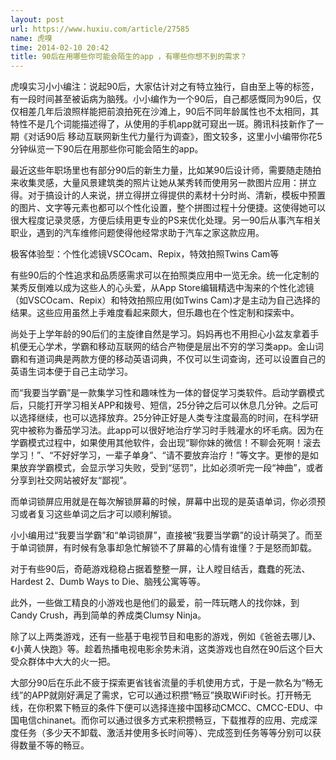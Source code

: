 ```yaml
---
layout: post
url: https://www.huxiu.com/article/27585
name: 虎嗅
time: 2014-02-10 20:42
title: 90后在用哪些你可能会陌生的app ，有哪些你想不到的需求？
---
```

虎嗅实习小小编注：说起90后，大家估计对之有特立独行，自由至上等的标签，有一段时间甚至被诟病为脑残。小小编作为一个90后，自己都感慨同为90后，仅仅相差几年后浪照样能把前浪拍死在沙滩上，90后不同年龄属性也不太相同，其特性不是几个词能描述得了，从使用的手机app就可窥出一斑。腾讯科技新作了一期《对话90后 移动互联网新生代力量行为调查》，图文较多，这里小小编带你花5分钟纵览一下90后在用那些你可能会陌生的app。

最近这些年职场里也有部分90后的新生力量，比如某90后设计师，需要随走随拍来收集灵感，大量风景建筑类的照片让她从某秀转而使用另一款图片应用：拼立得。对于搞设计的人来说，拼立得拼立得提供的素材十分时尚、清新，模板中预置的图片、文字等元素也都可以个性化设置，整个拼图过程十分便捷。这使得她可以很大程度记录灵感，方便后续用更专业的PS来优化处理。另一90后从事汽车相关职业，遇到的汽车维修问题使得他经常求助于汽车之家这款应用。

极客体验型：个性化滤镜VSCOcam、Repix，特效拍照Twins Cam等

有些90后的个性追求和品质感需求可以在拍照类应用中一览无余。统一化定制的某秀反倒难以成为这些人的心头爱，从App Store编辑精选中淘来的个性化滤镜（如VSCOcam、Repix）和特效拍照应用(如Twins Cam)才是主动为自己选择的结果。这些应用虽然上手难度看起来颇大，但乐趣也在个性定制和探索中。

尚处于上学年龄的90后们的主旋律自然是学习。妈妈再也不用担心小盆友拿着手机便无心学术，学霸和移动互联网的结合产物便是层出不穷的学习类app。金山词霸和有道词典是两款方便的移动英语词典，不仅可以生词查询，还可以设置自己的英语生词本便于自己主动学习。

而“我要当学霸”是一款集学习性和趣味性为一体的督促学习类软件。启动学霸模式后，只能打开学习相关APP和拨号、短信，25分钟之后可以休息几分钟。之后可以选择继续，也可以选择放弃。25分钟正好是人类专注度最高的时间，在科学研究中被称为番茄学习法。此app可以很好地治疗学习时手贱灌水的坏毛病。因为在学霸模式过程中，如果使用其他软件，会出现“聊你妹的微信！不聊会死啊！滚去学习！”、“不好好学习，一辈子单身”、“请不要放弃治疗！”等文字。更惨的是如果放弃学霸模式，会显示学习失败，受到“惩罚”，比如必须听完一段“神曲”，或者分享到社交网站被好友“鄙视”。

而单词锁屏应用就是在每次解锁屏幕的时候，屏幕中出现的是英语单词，你必须预习或者复习这些单词之后才可以顺利解锁。

小小编用过“我要当学霸”和“单词锁屏”，直接被“我要当学霸”的设计萌哭了。而至于单词锁屏，有时候有急事却急忙解锁不了屏幕的心情有谁懂？于是怒而卸载。

对于有些90后，奇葩游戏稳稳占据着整整一屏，让人瞠目结舌，蠢蠢的死法、Hardest 2、Dumb Ways to Die、脑残公寓等等。

此外，一些做工精良的小游戏也是他们的最爱，前一阵玩瞎人的找你妹，到Candy Crush，再到简单的养成类Clumsy Ninja。

除了以上两类游戏，还有一些基于电视节目和电影的游戏，例如《爸爸去哪儿》、《小黄人快跑》等。趁着热播电视电影余势未消，这类游戏也自然在90后这个巨大受众群体中大大的火一把。

大部分90后在乐此不疲于探索更省钱省流量的手机使用方式，于是一款名为“畅无线”的APP就刚好满足了需求，它可以通过积攒“畅豆”换取WiFi时长。打开畅无线，在你积累下畅豆的条件下便可以选择连接中国移动CMCC、CMCC-EDU、中国电信chinanet。而你可以通过很多方式来积攒畅豆，下载推荐的应用、完成深度任务（多少天不卸载、激活并使用多长时间等）、完成签到任务等等分别可以获得数量不等的畅豆。

